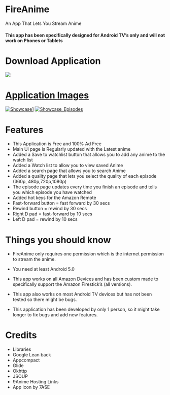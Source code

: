 # FireAnime
An App That Lets You Stream Anime
<h4>This app has been specifically designed for Android TV’s only and will not work on Phones or Tablets</h4>

# Download Application

<a href="https://github.com/XenTeckzX/FireAnime/raw/master/FireAnimverVersion1.6.apk"><img src = "https://a2.fdlstatic.com/451/bundles/downloadcore/images/header/text-logo@2x.png"/>
  
# Application Images

<a href='https://postimg.cc/image/c8c6xljsr/' target='_blank'><img src='https://s9.postimg.cc/bvksrf1j3/Showcase1.jpg' border='0' alt='Showcase1'/></a>
<a href='https://postimages.org/' target='_blank'><img src='https://s9.postimg.cc/4gvgyxd1r/Showcase_Episodes.jpg' border='0' alt='Showcase_Episodes'/></a>

# Features

* This Application is Free and 100% Ad Free
* Main Ui page is Regularly updated with the Latest anime
* Added a Save to watchlist button that allows you to add any anime to the watch list
* Added a Watch list to allow you to view saved Anime
* Added a search page that allows you to search Anime
* Added a quality page that lets you select the quality of each episode (360p, 480p,720p,1080p)
* The episode page updates every time you finish an episode and tells you which episode you have watched
* Added hot keys for the Amazon Remote 
* Fast-forward button = fast forward by 30 secs
* Rewind button = rewind by 30 secs
* Right D pad = fast-forward by 10 secs
* Left D pad = rewind by 10 secs

# Things you should know
* FireAnime only requires one permission which is the internet permission to stream the anime.
* You need at least Android 5.0
* This app works on all Amazon Devices and has been custom made to specifically support the Amazon Firestick’s (all versions).
* This app also works on most Android TV devices but has not been tested so there might be bugs.

* This application has been developed by only 1 person, so it might take longer to fix bugs and add new features.

# Credits
* Libraries
* Google Lean back
* Appcompact
* Glide
* Okhttp
* JSOUP
* 9Anime Hosting Links
* App icon by 7ASE

